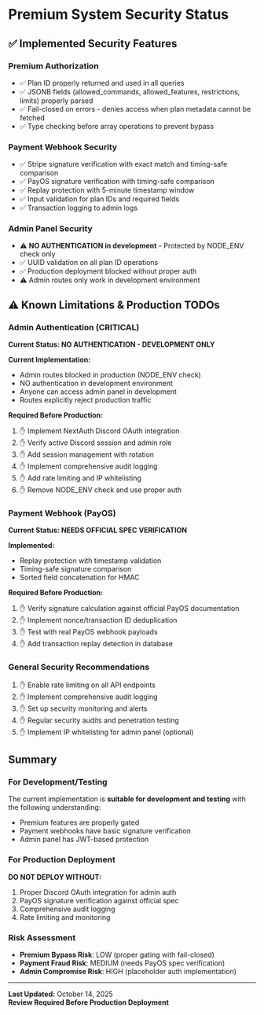 # Premium System Security Status

## ✅ Implemented Security Features

### Premium Authorization
- ✅ Plan ID properly returned and used in all queries
- ✅ JSONB fields (allowed_commands, allowed_features, restrictions, limits) properly parsed
- ✅ Fail-closed on errors - denies access when plan metadata cannot be fetched
- ✅ Type checking before array operations to prevent bypass

### Payment Webhook Security
- ✅ Stripe signature verification with exact match and timing-safe comparison
- ✅ PayOS signature verification with timing-safe comparison
- ✅ Replay protection with 5-minute timestamp window
- ✅ Input validation for plan IDs and required fields
- ✅ Transaction logging to admin logs

### Admin Panel Security  
- ⚠️ **NO AUTHENTICATION in development** - Protected by NODE_ENV check only
- ✅ UUID validation on all plan ID operations
- ✅ Production deployment blocked without proper auth
- ⚠️ Admin routes only work in development environment

## ⚠️ Known Limitations & Production TODOs

### Admin Authentication (CRITICAL)
**Current Status: NO AUTHENTICATION - DEVELOPMENT ONLY**

**Current Implementation:**
- Admin routes blocked in production (NODE_ENV check)
- NO authentication in development environment
- Anyone can access admin panel in development
- Routes explicitly reject production traffic

**Required Before Production:**
1. ✋ Implement NextAuth Discord OAuth integration
2. ✋ Verify active Discord session and admin role
3. ✋ Add session management with rotation
4. ✋ Implement comprehensive audit logging
5. ✋ Add rate limiting and IP whitelisting
6. ✋ Remove NODE_ENV check and use proper auth

### Payment Webhook (PayOS)
**Current Status: NEEDS OFFICIAL SPEC VERIFICATION**

**Implemented:**
- Replay protection with timestamp validation
- Timing-safe signature comparison
- Sorted field concatenation for HMAC

**Required Before Production:**
1. ✋ Verify signature calculation against official PayOS documentation
2. ✋ Implement nonce/transaction ID deduplication
3. ✋ Test with real PayOS webhook payloads
4. ✋ Add transaction replay detection in database

### General Security Recommendations
1. ✋ Enable rate limiting on all API endpoints
2. ✋ Implement comprehensive audit logging
3. ✋ Set up security monitoring and alerts
4. ✋ Regular security audits and penetration testing
5. ✋ Implement IP whitelisting for admin panel (optional)

## Summary

### For Development/Testing
The current implementation is **suitable for development and testing** with the following understanding:
- Premium features are properly gated
- Payment webhooks have basic signature verification
- Admin panel has JWT-based protection

### For Production Deployment
**DO NOT DEPLOY WITHOUT:**
1. Proper Discord OAuth integration for admin auth
2. PayOS signature verification against official spec
3. Comprehensive audit logging
4. Rate limiting and monitoring

### Risk Assessment
- **Premium Bypass Risk**: LOW (proper gating with fail-closed)
- **Payment Fraud Risk**: MEDIUM (needs PayOS spec verification)  
- **Admin Compromise Risk**: HIGH (placeholder auth implementation)

---

**Last Updated:** October 14, 2025  
**Review Required Before Production Deployment**
